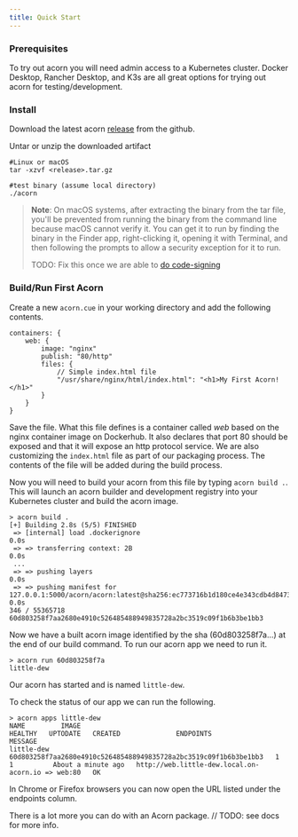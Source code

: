 ```yaml
---
title: Quick Start
---
```


### Prerequisites
To try out acorn you will need admin access to a Kubernetes cluster. Docker Desktop, Rancher Desktop, and K3s are all great options for trying out acorn for testing/development.

### Install

Download the latest acorn [release](https://github.com/acorn-io/acorn/releases/latest) from the github.

Untar or unzip the downloaded artifact

```shell
#Linux or macOS
tar -xzvf <release>.tar.gz

#test binary (assume local directory)
./acorn 
```

> **Note**: On macOS systems, after extracting the binary from the tar file, you'll be prevented from running the binary from the command line because macOS cannot verify it. You can get it to run by finding the binary in the Finder app, right-clicking it, opening it with Terminal, and then following the prompts to allow a security exception for it to run.
> 
> TODO: Fix this once we are able to [do code-signing](https://github.com/acorn-io/acorn/issues/46)
### Build/Run First Acorn

Create a new `acorn.cue` in your working directory and add the following contents.
```cue
containers: {
	web: {
		image: "nginx"
		publish: "80/http"
		files: {
			// Simple index.html file
			"/usr/share/nginx/html/index.html": "<h1>My First Acorn!</h1>"
		}
	}
}
```
Save the file. What this file defines is a container called *web* based on the nginx container image on Dockerhub. It also declares that port 80 should be exposed and that it will expose an http protocol service. We are also customizing the `index.html` file as part of our packaging process. The contents of the file will be added during the build process.

Now you will need to build your acorn from this file by typing `acorn build .`. This will launch an acorn builder and development registry into your Kubernetes cluster and build the acorn image.

```shell
> acorn build .
[+] Building 2.8s (5/5) FINISHED
 => [internal] load .dockerignore                                                                                       0.0s
 => => transferring context: 2B                                                                                         0.0s
 ...
 => => pushing layers                                                                                                   0.0s
 => => pushing manifest for 127.0.0.1:5000/acorn/acorn:latest@sha256:ec773716b1d180ce4e343cdb4d84736107655401a3d411728  0.0s
346 / 55365718
60d803258f7aa2680e4910c526485488949835728a2bc3519c09f1b6b3be1bb3
```

Now we have a built acorn image identified by the sha (60d803258f7a...) at the end of our build command. To run our acorn app we need to run it.
```shell
> acorn run 60d803258f7a
little-dew
```

Our acorn has started and is named `little-dew`.

To check the status of our app we can run the following.
```shell
> acorn apps little-dew
NAME         IMAGE                                                              HEALTHY   UPTODATE   CREATED              ENDPOINTS                                           MESSAGE
little-dew   60d803258f7aa2680e4910c526485488949835728a2bc3519c09f1b6b3be1bb3   1         1          About a minute ago   http://web.little-dew.local.on-acorn.io => web:80   OK
```

In Chrome or Firefox browsers you can now open the URL listed under the endpoints column.

There is a lot more you can do with an Acorn package. // TODO: see docs for more info. 